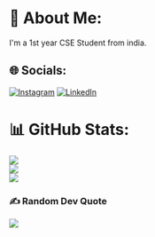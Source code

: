 # 💫 About Me:
I'm a 1st year CSE Student from india.


## 🌐 Socials:
[![Instagram](https://img.shields.io/badge/Instagram-%23E4405F.svg?logo=Instagram&logoColor=white)](https://instagram.com/@dinnnnesh) [![LinkedIn](https://img.shields.io/badge/LinkedIn-%230077B5.svg?logo=linkedin&logoColor=white)](https://linkedin.com/in/https://www.linkedin.com/in/dinesh-korukonda-513855271/)


# 📊 GitHub Stats:
![](https://github-readme-stats.vercel.app/api?username=dinexh&theme=dark&hide_border=false&include_all_commits=false&count_private=false)<br/>
![](https://github-readme-streak-stats.herokuapp.com/?user=dinexh&theme=dark&hide_border=false)<br/>
![](https://github-readme-stats.vercel.app/api/top-langs/?username=dinexh&theme=dark&hide_border=false&include_all_commits=false&count_private=false&layout=compact)

### ✍️ Random Dev Quote
![](https://quotes-github-readme.vercel.app/api?type=horizontal&theme=radical)
